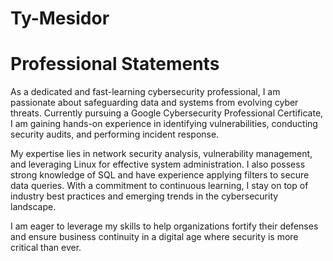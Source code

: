 # Ty-Mesidor
# Professional Statements

As a dedicated and fast-learning cybersecurity professional, I am passionate about safeguarding data and systems from evolving cyber threats. Currently pursuing a Google Cybersecurity Professional Certificate, I am gaining hands-on experience in identifying vulnerabilities, conducting security audits, and performing incident response.

My expertise lies in network security analysis, vulnerability management, and leveraging Linux for effective system administration. I also possess strong knowledge of SQL and have experience applying filters to secure data queries. With a commitment to continuous learning, I stay on top of industry best practices and emerging trends in the cybersecurity landscape.

I am eager to leverage my skills to help organizations fortify their defenses and ensure business continuity in a digital age where security is more critical than ever.
